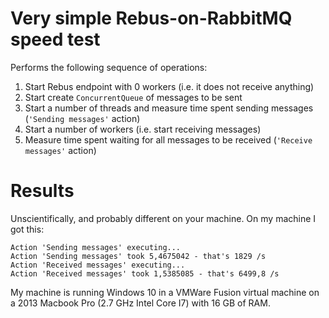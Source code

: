 # Very simple Rebus-on-RabbitMQ speed test

Performs the following sequence of operations:

1. Start Rebus endpoint with 0 workers (i.e. it does not receive anything)
1. Start create `ConcurrentQueue` of messages to be sent
1. Start a number of threads and measure time spent sending messages (`'Sending messages'` action)
1. Start a number of workers (i.e. start receiving messages)
1. Measure time spent waiting for all messages to be received (`'Receive messages'` action)

# Results

Unscientifically, and probably different on your machine. On my machine I got this:

    Action 'Sending messages' executing...
    Action 'Sending messages' took 5,4675042 - that's 1829 /s
    Action 'Received messages' executing...
    Action 'Received messages' took 1,5385085 - that's 6499,8 /s

My machine is running Windows 10 in a VMWare Fusion virtual machine on a 2013 Macbook Pro (2.7 GHz Intel Core I7) with 16 GB of RAM.